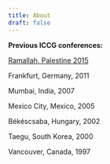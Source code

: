 ```yaml
---
title: About
draft: false
---
```

**Previous ICCG conferences:**

[Ramallah, Palestine 2015](https://iccg2015.org/)

Frankfurt, Germany, 2011

Mumbai, India, 2007 

Mexico City, Mexico, 2005 

Békéscsaba, Hungary, 2002 

Taegu, South Korea, 2000

Vancouver, Canada, 1997  

## 

##
